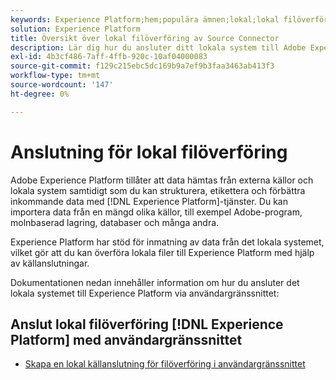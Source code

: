 ```yaml
---
keywords: Experience Platform;hem;populära ämnen;lokal;lokal filöverföring;lokalt system
solution: Experience Platform
title: Översikt över lokal filöverföring av Source Connector
description: Lär dig hur du ansluter ditt lokala system till Adobe Experience Platform via användargränssnittet
exl-id: 4b3cf486-7aff-4ffb-920c-10af04000083
source-git-commit: f129c215ebc5dc169b9a7ef9b3faa3463ab413f3
workflow-type: tm+mt
source-wordcount: '147'
ht-degree: 0%

---
```


# Anslutning för lokal filöverföring

Adobe Experience Platform tillåter att data hämtas från externa källor och lokala system samtidigt som du kan strukturera, etikettera och förbättra inkommande data med [!DNL Experience Platform]-tjänster. Du kan importera data från en mängd olika källor, till exempel Adobe-program, molnbaserad lagring, databaser och många andra.

Experience Platform har stöd för inmatning av data från det lokala systemet, vilket gör att du kan överföra lokala filer till Experience Platform med hjälp av källanslutningar.

Dokumentationen nedan innehåller information om hur du ansluter det lokala systemet till Experience Platform via användargränssnittet:

## Anslut lokal filöverföring [!DNL Experience Platform] med användargränssnittet

- [Skapa en lokal källanslutning för filöverföring i användargränssnittet](../../tutorials/ui/create/local-system/local-file-upload.md)
